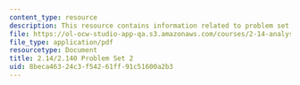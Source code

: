 ```yaml
---
content_type: resource
description: This resource contains information related to problem set 2.
file: https://ol-ocw-studio-app-qa.s3.amazonaws.com/courses/2-14-analysis-and-design-of-feedback-control-systems-spring-2014/8beca46324c3f54261ff91c51600a2b3_MIT2_14S14_Problem_Set_2.pdf
file_type: application/pdf
resourcetype: Document
title: 2.14/2.140 Problem Set 2
uid: 8beca463-24c3-f542-61ff-91c51600a2b3
---
```

